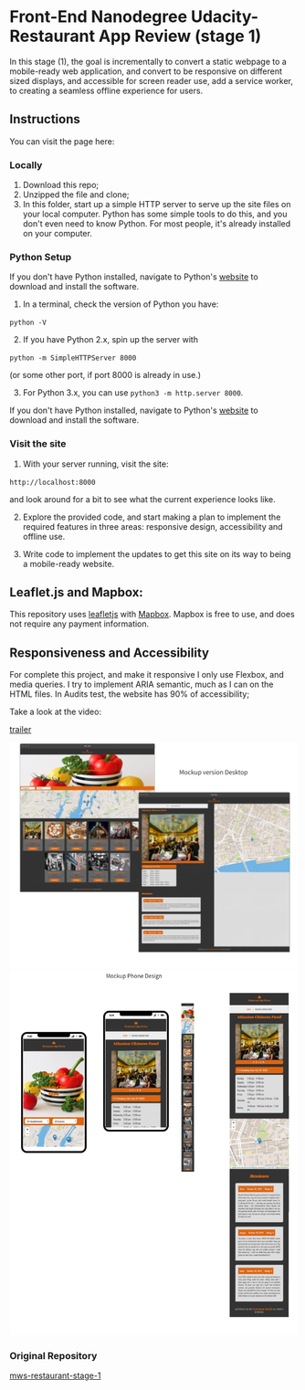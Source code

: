 # Front-End Nanodegree Udacity- Restaurant App Review (stage 1)

In this stage (1), the goal is incrementally to convert a static webpage to a mobile-ready web application, and convert to be responsive on different sized displays, and accessible for screen reader use, add a service worker, to creating a seamless offline experience for users.

## Instructions

You can visit the page here: 


### Locally 

1. Download this repo;
2. Unzipped the file and clone;
3. In this folder, start up a simple HTTP server to serve up the site files on your local computer. Python has some simple tools to do this, and you don't even need to know Python. For most people, it's already installed on your computer. 

### Python Setup
If you don't have Python installed, navigate to Python's [website](https://www.python.org/) to download and install the software.


1. In a terminal, check the version of Python you have:


`python -V`

2. If you have Python 2.x, spin up the server with 

`python -m SimpleHTTPServer 8000` 

(or some other port, if port 8000 is already in use.) 

3. For Python 3.x, you can use 
`python3 -m http.server 8000`. 

If you don't have Python installed, navigate to Python's [website](https://www.python.org/) to download and install the software.

### Visit the site

1. With your server running, visit the site:

`http://localhost:8000`

 and look around for a bit to see what the current experience looks like.

2. Explore the provided code, and start making a plan to implement the required features in three areas: responsive design, accessibility and offline use.

3. Write code to implement the updates to get this site on its way to being a mobile-ready website.

## Leaflet.js and Mapbox:

This repository uses [leafletjs](https://leafletjs.com/) with [Mapbox](https://www.mapbox.com/). Mapbox is free to use, and does not require any payment information. 

## Responsiveness and Accessibility

For complete this project, and make it responsive I only use Flexbox, and media queries. I try to implement ARIA semantic, much as I can on the HTML files. In Audits test, the website has 90% of accessibility;

Take a look at the video: 

<a href="https://www.youtube.com/watch?v=Ay9otqOgrbU&feature=youtu.be">trailer</a>

![Alt text](img/screenshot_1.png)
![Alt text](img/screenshot_2.png)

### Original Repository 
<a href="https://github.com/udacity/mws-restaurant-stage-1">mws-restaurant-stage-1</a>



